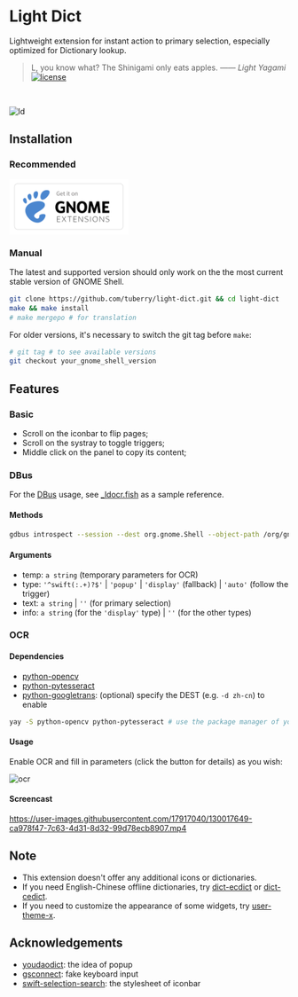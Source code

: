 # Light Dict

Lightweight extension for instant action to primary selection, especially optimized for Dictionary lookup.

>L, you know what? The Shinigami only eats apples. —— *Light Yagami*<br>
[![license]](/LICENSE)
<br>

![ld](https://user-images.githubusercontent.com/17917040/91119018-d33a1900-e6c4-11ea-9bf0-b1c1a742cfeb.gif)

## Installation

### Recommended

[<img src="https://raw.githubusercontent.com/andyholmes/gnome-shell-extensions-badge/master/get-it-on-ego.svg?sanitize=true" alt="Get it on GNOME Extensions" height="100" align="middle">][EGO]

### Manual

The latest and supported version should only work on the the most current stable version of GNOME Shell.

```bash
git clone https://github.com/tuberry/light-dict.git && cd light-dict
make && make install
# make mergepo # for translation
```

For older versions, it's necessary to switch the git tag before `make`:

```bash
# git tag # to see available versions
git checkout your_gnome_shell_version
```

## Features

### Basic

* Scroll on the iconbar to flip pages;
* Scroll on the systray to toggle triggers;
* Middle click on the panel to copy its content;

### DBus

For the [DBus] usage, see [_ldocr.fish](/_ldocr.fish) as a sample reference.

#### Methods

```bash
gdbus introspect --session --dest org.gnome.Shell --object-path /org/gnome/Shell/Extensions/LightDict
```

#### Arguments

* temp: `a string` (temporary parameters for OCR)
* type: `'^swift(:.+)?$'` | `'popup'` | `'display'` (fallback) | `'auto'` (follow the trigger)
* text: `a string` | `''` (for primary selection)
* info: `a string` (for the `'display'` type) | `''` (for the other types)

### OCR

#### Dependencies

* [python-opencv]
* [python-pytesseract]
* [python-googletrans]: (optional) specify the DEST (e.g. `-d zh-cn`) to enable

 ```bash
yay -S python-opencv python-pytesseract # use the package manager of your distro
```

#### Usage

Enable OCR and fill in parameters (click the button for details) as you wish:

![ocr](https://user-images.githubusercontent.com/17917040/130025814-1b847b34-0373-46a1-a65e-5546f1687ba5.png)

#### Screencast

https://user-images.githubusercontent.com/17917040/130017649-ca978f47-7c63-4d31-8d32-99d78ecb8907.mp4

## Note

* This extension doesn't offer any additional icons or dictionaries.
* If you need English-Chinese offline dictionaries, try [dict-ecdict] or [dict-cedict].
* If you need to customize the appearance of some widgets, try [user-theme-x].

## Acknowledgements

* [youdaodict]: the idea of popup
* [gsconnect]: fake keyboard input
* [swift-selection-search]: the stylesheet of iconbar

[python-opencv]:https://opencv.org/
[dict-cedict]:https://github.com/tuberry/dict-cedict
[dict-ecdict]:https://github.com/tuberry/dict-ecdict
[DBus]:https://www.freedesktop.org/wiki/Software/dbus/
[user-theme-x]:https://github.com/tuberry/user-theme-x
[youdaodict]:https://github.com/HalfdogStudio/youdaodict
[EGO]:https://extensions.gnome.org/extension/2959/light-dict/
[license]:https://img.shields.io/badge/license-GPLv3-green.svg
[gsconnect]:https://github.com/andyholmes/gnome-shell-extension-gsconnect
[swift-selection-search]:https://github.com/CanisLupus/swift-selection-search
[python-pytesseract]:https://github.com/madmaze/pytesseract
[python-googletrans]:https://github.com/ssut/py-googletrans
